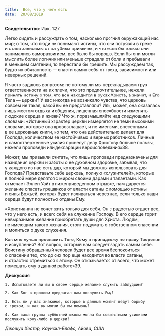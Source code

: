 ```yaml
---
title:  Все, что у него есть
date:  20/08/2019
---
```


**Свидетельство**: Иак. 1:27

Легко сидеть и рассуждать о том, насколько прогнил окружающий нас мир; о том, что люди не понимают истины, что они погрязли в грехе и стали зависимы от пагубных привычек, и что если бы только они занимались саморазвитием, все было бы хорошо. Если бы они могли мыслить более логично или меньше страдали от боли и пребывали в меньшем смятении, то перестали бы грешить. Мы рассуждаем так, будто их обязанность — спасти самих себя от греха, зависимости или неверных решений.

Я часто задаюсь вопросом: не потому ли мы перекладываем груз ответственности на их плечи, что это предпочтительнее, нежели принять истину о том, что все находится в руках Христа, а значит, и Его Тела — церкви? У вас никогда не возникало чувства, что церковь совсем не такая, какой вы ее представляли? Или, может, она оказалась лишь местом отдыха и общения, лишенная способности изменять людские сердца и жизни? Что ж, поразмышляйте над следующими словами: «Истинный характер церкви измеряется не теми высокими словами, которые она провозглашает, и не именами, внесенными в ее церковные книги, но тем, что она действительно делает для Господа, количеством ее настойчивых и верных работников. Личные и самоотверженные усилия принесут делу Христову больше пользы, нежели проповеди или декларации вероисповедания»38.

Может, мы привыкли считать, что лишь проповеди предназначены для назидания церкви и заботы о ее духовном здоровье, забывая, что у каждого из нас есть дар, который мы должны использовать для Господа? Представьте себе церковь, полную «служителей», которые в полной мере делятся с миром своими дарами и талантами. Как отмечает Эллен Уайт в нижеприведенном отрывке, нам даруется желание спасать грешников от власти сатаны с помощью истины и силы Божьей, которая будет изливаться через нас, если только наши сердца будут полностью отданы Ему.

«Христианин не хочет жить только для себя. Он с радостью отдает все, что у него есть, и всего себя на служение Господу. В его сердце горит невыразимое желание приобретать души для Христа. Людям, не имеющим такого желания, стоит подумать о собственном спасении и молиться о духе служения.

Как мне лучше прославить Того, Кому я принадлежу по праву Творения и искупления? Вот вопрос, который нам следует задать самим себе. Воистину обращенный человек будет все время беспокоиться о спасении тех, кто до сих пор еще находится во власти сатаны, и страстно стремиться к этому. Он отказывается от всего, что может помешать ему в данной работе»39.

**Дискуссия**

`1.	Испытываете ли вы в своем сердце желание служить заблудшим?`

`2.	Как Бог в прошлом предлагал вам послужить Ему?`

`3.	Есть ли у вас знакомые, которые в данный момент ведут борьбу с грехом, и как вы могли бы им помочь?`

`4.	Как ваша группа субботней школы могла бы совместными усилиями послужить кому-либо в церкви?`

_Джошуа Хестер, Каунсил-Блафс, Айова, США_